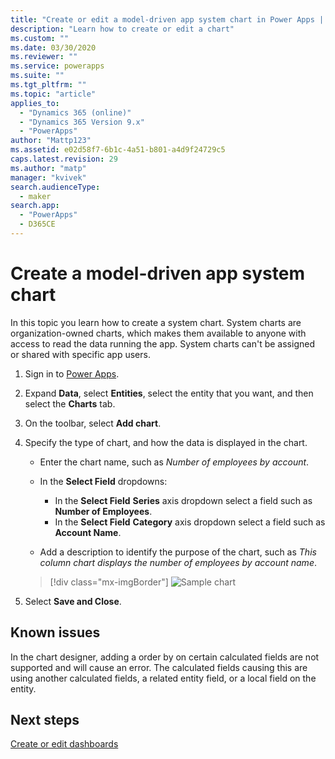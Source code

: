 ```yaml
---
title: "Create or edit a model-driven app system chart in Power Apps | MicrosoftDocs"
description: "Learn how to create or edit a chart"
ms.custom: ""
ms.date: 03/30/2020
ms.reviewer: ""
ms.service: powerapps
ms.suite: ""
ms.tgt_pltfrm: ""
ms.topic: "article"
applies_to: 
  - "Dynamics 365 (online)"
  - "Dynamics 365 Version 9.x"
  - "PowerApps"
author: "Mattp123"
ms.assetid: e02d58f7-6b1c-4a51-b801-a4d9f24729c5
caps.latest.revision: 29
ms.author: "matp"
manager: "kvivek"
search.audienceType: 
  - maker
search.app: 
  - "PowerApps"
  - D365CE
---
```

# Create a model-driven app system chart

In this topic you learn how to create a system chart. System charts are organization-owned charts, which makes them available to anyone with access to read the data running the app. System charts can't be assigned or shared with specific app users.  
  
1. Sign in to [Power Apps](https://make.powerapps.com/?utm_source=padocs&utm_medium=linkinadoc&utm_campaign=referralsfromdoc).  

2. Expand **Data**, select **Entities**, select the entity that you want, and then select the **Charts** tab.  
  
3.  On the toolbar, select **Add chart**.  
  
4.  Specify the type of chart, and how the data is displayed in the chart.  
  
    -   Enter the chart name, such as *Number of employees by account*.  
  
    -   In the **Select Field** dropdowns: 
        - In the **Select Field** **Series** axis dropdown select a field such as **Number of Employees**.  
        - In the **Select Field** **Category** axis dropdown select a field such as **Account Name**.
  
    -   Add a description to identify the purpose of the chart, such as *This column chart displays the number of employees by account name*. 

    > [!div class="mx-imgBorder"] 
    > ![Sample chart](media/sample-chart.png)
  
5.  Select **Save and Close**.  

## Known issues  
In the chart designer, adding a order by on certain calculated fields are not supported and will cause an error.  The calculated fields causing this are using another calculated fields, a related entity field, or a local field on the entity.

## Next steps  
[Create or edit dashboards](create-edit-dashboards.md)
